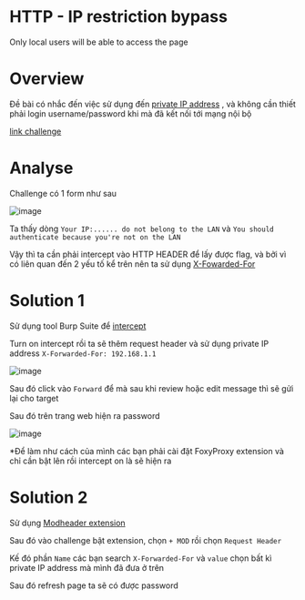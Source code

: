 # HTTP - IP restriction bypass

Only local users will be able to access the page

# Overview

Đề bài có nhắc đến việc sử dụng đến [private IP address](https://en.wikipedia.org/wiki/Private_network) , và không cần thiết phải login username/password khi mà đã kết nối tới mạng nội bộ

[link challenge](http://challenge01.root-me.org/web-serveur/ch68/)

# Analyse

Challenge có 1 form như sau

![image](https://user-images.githubusercontent.com/115911041/221203351-bf1cb720-13cf-423b-908e-66bdb6213230.png)

Ta thấy dòng `Your IP:...... do not belong to the LAN` và `You should authenticate because you're not on the LAN`

Vậy thì ta cần phải intercept vào HTTP HEADER để lấy được flag, và bởi vì có liên quan đến 2 yếu tố kể trên nên ta sử dụng [X-Fowarded-For](https://developer.mozilla.org/en-US/docs/Web/HTTP/Headers/X-Forwarded-For)

# Solution 1

Sử dụng tool Burp Suite để [intercept](https://portswigger.net/burp/documentation/desktop/tools/proxy/intercept-messages)

Turn on intercept rồi ta sẽ thêm request header và sử dụng private IP address `X-Forwarded-For: 192.168.1.1`

![image](https://user-images.githubusercontent.com/115911041/221206818-0ae9ddcc-d0d2-4257-85a3-85bc5c3cadbb.png)

Sau đó click vào `Forward` để mà sau khi review hoặc edit message thì sẽ gửi lại cho target

Sau đó trên trang web hiện ra password

![image](https://user-images.githubusercontent.com/115911041/221207970-ad9adfb4-1a2e-4266-949f-f01a8fec8979.png)

*Để làm như cách của mình các bạn phải cài đặt FoxyProxy extension và chỉ cần bật lên rồi intercept on là sẽ hiện ra 

# Solution 2

Sử dụng [Modheader extension](https://chrome.google.com/webstore/detail/modheader-modify-http-hea/idgpnmonknjnojddfkpgkljpfnnfcklj?hl=vi)

Sau đó vào challenge bật extension, chọn `+ MOD` rồi chọn `Request Header`

Kế đó phần `Name` các bạn search `X-Forwarded-For` và `value` chọn bất kì private IP address mà mình đã đưa ở trên

Sau đó refresh page ta sẽ có được password


